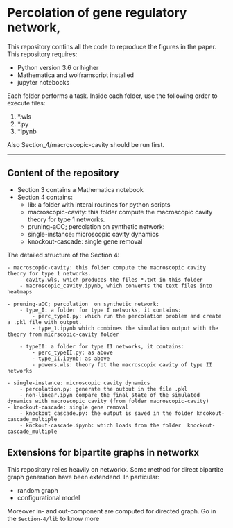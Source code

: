 # Percolation of gene regulatory network,

This repository contins all the code to reproduce the figures in the paper.
This repository requires:

- Python version 3.6 or higher
- Mathematica and wolframscript installed
- jupyter notebooks

Each folder performs a task. Inside each folder, use the following order to execute files:

1. *.wls
2. *.py
3. *ipynb

Also Section_4/macroscopic-cavity should be run first.

---
## Content of the repository
- Section 3 contains a Mathematica notebook
- Section 4 contains:
	- lib: a folder with interal routines for python scripts
	- macroscopic-cavity: this folder compute the macroscopic cavity theory for type 1 networks.
	- pruning-aOC; percolation  on synthetic network:	
	- single-instance: microscopic cavity dynamics
	- knockout-cascade: single gene removal

The detailed structure of the Section 4:

	- macroscopic-cavity: this folder compute the macroscopic cavity theory for type 1 networks.
		- cavity.wls, which produces the files *.txt in this folder
		- macroscopic_cavity.ipynb, which converts the text files into heatmaps
		
	- pruning-aOC; percolation  on synthetic network:
		- type_I: a folder for type I networks, it contains:
			- perc_typeI.py: which run the percolation problem and create a .pkl file with output.
			- type_1.ipynb which combines the simulation output with the theory from micrscopic-cavity folder
			
		- typeII: a folder for type II networks, it contains:
			- perc_typeII.py: as above
			- type_II.ipynb: as above
			- powers.wls: theory fot the macroscopic cavity of type II networks
			
	- single-instance: microscopic cavity dynamics
		- percolation.py: generate the output in the file .pkl
		- non-linear.ipyn compare the final state of the simulated dynamics with macroscopic cavity (from folder macroscopic-cavity)
	- knockout-cascade: single gene removal
		- knockout_cascade.py: the output is saved in the folder kncokout-cascade_multiple
		- knckout-cascade.ipynb: which loads from the folder  knockout-cascade_multiple
		
		

## Extensions for bipartite graphs in networkx 
This repository relies heavily on networkx. Some method for direct bipartite graph generation have been extendend. In particular:

- random graph 
- configurational model

Moreover in- and out-component are computed for directed graph.
Go in the `Section-4/lib` to know more